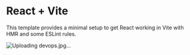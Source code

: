 # React + Vite

This template provides a minimal setup to get React working in Vite with HMR and some ESLint rules.



![Uploading devops.jpg…]()
